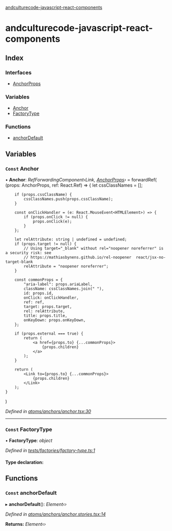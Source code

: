 [andculturecode-javascript-react-components](README.md)

# andculturecode-javascript-react-components

## Index

### Interfaces

* [AnchorProps](interfaces/anchorprops.md)

### Variables

* [Anchor](README.md#const-anchor)
* [FactoryType](README.md#const-factorytype)

### Functions

* [anchorDefault](README.md#const-anchordefault)

## Variables

### `Const` Anchor

• **Anchor**: *RefForwardingComponent‹Link, [AnchorProps](interfaces/anchorprops.md)›* = forwardRef(
    (props: AnchorProps, ref: React.Ref<HTMLAnchorElement>) => {
        let cssClassNames = [];

        if (props.cssClassName) {
            cssClassNames.push(props.cssClassName);
        }

        const onClickHandler = (e: React.MouseEvent<HTMLElement>) => {
            if (props.onClick != null) {
                props.onClick(e);
            }
        };

        let relAttribute: string | undefined = undefined;
        if (props.target != null) {
            // Using target="_blank" without rel="noopener noreferrer" is a security risk: see
            // https://mathiasbynens.github.io/rel-noopener  react/jsx-no-target-blank
            relAttribute = "noopener noreferrer";
        }

        const commonProps = {
            "aria-label": props.ariaLabel,
            className: cssClassNames.join(" "),
            id: props.id,
            onClick: onClickHandler,
            ref: ref,
            target: props.target,
            rel: relAttribute,
            title: props.title,
            onKeyDown: props.onKeyDown,
        };

        if (props.external === true) {
            return (
                <a href={props.to} {...commonProps}>
                    {props.children}
                </a>
            );
        }

        return (
            <Link to={props.to} {...commonProps}>
                {props.children}
            </Link>
        );
    }
)

*Defined in [atoms/anchors/anchor.tsx:30](https://github.com/AndcultureCode/AndcultureCode.JavaScript.React.Components/blob/07f8acd/src/atoms/anchors/anchor.tsx#L30)*

___

### `Const` FactoryType

• **FactoryType**: *object*

*Defined in [tests/factories/factory-type.ts:1](https://github.com/AndcultureCode/AndcultureCode.JavaScript.React.Components/blob/07f8acd/src/tests/factories/factory-type.ts#L1)*

#### Type declaration:

## Functions

### `Const` anchorDefault

▸ **anchorDefault**(): *Element‹›*

*Defined in [atoms/anchors/anchor.stories.tsx:14](https://github.com/AndcultureCode/AndcultureCode.JavaScript.React.Components/blob/07f8acd/src/atoms/anchors/anchor.stories.tsx#L14)*

**Returns:** *Element‹›*
